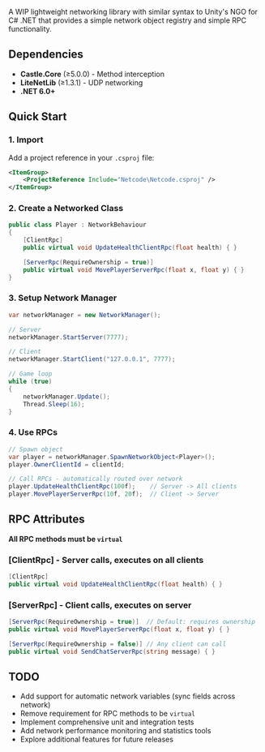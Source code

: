 A WIP lightweight networking library with similar syntax to Unity's NGO for C# .NET that provides a simple network object registry and simple RPC functionality.

## Dependencies

- **Castle.Core** (≥5.0.0) - Method interception
- **LiteNetLib** (≥1.3.1) - UDP networking
- **.NET 6.0+**

## Quick Start
### 1. Import

Add a project reference in your `.csproj` file:

```xml
<ItemGroup>
    <ProjectReference Include="Netcode\Netcode.csproj" />
</ItemGroup>
```
### 2. Create a Networked Class
```csharp
public class Player : NetworkBehaviour
{
    [ClientRpc]
    public virtual void UpdateHealthClientRpc(float health) { }

    [ServerRpc(RequireOwnership = true)]
    public virtual void MovePlayerServerRpc(float x, float y) { }
}
```

### 3. Setup Network Manager
```csharp
var networkManager = new NetworkManager();

// Server
networkManager.StartServer(7777);

// Client  
networkManager.StartClient("127.0.0.1", 7777);

// Game loop
while (true)
{
    networkManager.Update();
    Thread.Sleep(16);
}
```

### 4. Use RPCs
```csharp
// Spawn object
var player = networkManager.SpawnNetworkObject<Player>();
player.OwnerClientId = clientId;

// Call RPCs - automatically routed over network
player.UpdateHealthClientRpc(100f);    // Server -> All clients
player.MovePlayerServerRpc(10f, 20f);  // Client -> Server
```

## RPC Attributes

**All RPC methods must be `virtual`**

### [ClientRpc] - Server calls, executes on all clients
```csharp
[ClientRpc]
public virtual void UpdateHealthClientRpc(float health) { }
```

### [ServerRpc] - Client calls, executes on server  
```csharp
[ServerRpc(RequireOwnership = true)]  // Default: requires ownership
public virtual void MovePlayerServerRpc(float x, float y) { }

[ServerRpc(RequireOwnership = false)] // Any client can call
public virtual void SendChatServerRpc(string message) { }
```

## TODO

- Add support for automatic network variables (sync fields across network)
- Remove requirement for RPC methods to be `virtual`
- Implement comprehensive unit and integration tests
- Add network performance monitoring and statistics tools
- Explore additional features for future releases